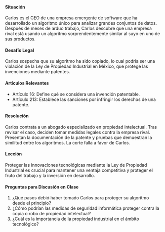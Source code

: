 #### Situación
Carlos es el CEO de una empresa emergente de software que ha desarrollado un algoritmo único para analizar grandes conjuntos de datos. Después de meses de arduo trabajo, Carlos descubre que una empresa rival está usando un algoritmo sorprendentemente similar al suyo en uno de sus productos.

#### Desafío Legal
Carlos sospecha que su algoritmo ha sido copiado, lo cual podría ser una violación de la Ley de Propiedad Industrial en México, que protege las invenciones mediante patentes.

#### Artículos Relevantes
- Artículo 16: Define qué se considera una invención patentable.
- Artículo 213: Establece las sanciones por infringir los derechos de una patente.

#### Resolución
Carlos contrata a un abogado especializado en propiedad intelectual. Tras revisar el caso, deciden tomar medidas legales contra la empresa rival. Presentan la documentación de la patente y pruebas que demuestran la similitud entre los algoritmos. La corte falla a favor de Carlos.

#### Lección
Proteger las innovaciones tecnológicas mediante la Ley de Propiedad Industrial es crucial para mantener una ventaja competitiva y proteger el fruto del trabajo y la inversión en desarrollo.

#### Preguntas para Discusión en Clase
1. ¿Qué pasos debió haber tomado Carlos para proteger su algoritmo desde el principio?
2. ¿Cómo podrían las medidas de seguridad informática proteger contra la copia o robo de propiedad intelectual?
3. ¿Cuál es la importancia de la propiedad industrial en el ámbito tecnológico?
